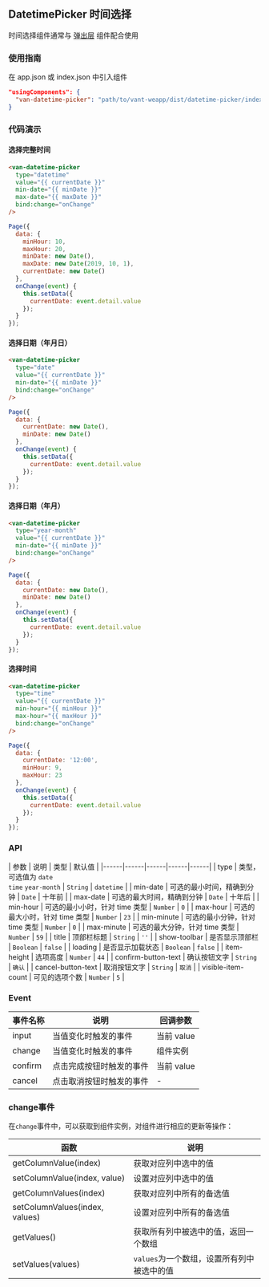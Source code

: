 ## DatetimePicker 时间选择
时间选择组件通常与 [弹出层](#/popup) 组件配合使用

### 使用指南
在 app.json 或 index.json 中引入组件
```json
"usingComponents": {
  "van-datetime-picker": "path/to/vant-weapp/dist/datetime-picker/index"
}
```

### 代码演示

#### 选择完整时间

```html
<van-datetime-picker
  type="datetime"
  value="{{ currentDate }}"
  min-date="{{ minDate }}"
  max-date="{{ maxDate }}"
  bind:change="onChange"
/>
```

```javascript
Page({
  data: {
    minHour: 10,
    maxHour: 20,
    minDate: new Date(),
    maxDate: new Date(2019, 10, 1),
    currentDate: new Date()
  },
  onChange(event) {
    this.setData({
      currentDate: event.detail.value
    });
  }
});
```

#### 选择日期（年月日）

```html
<van-datetime-picker
  type="date"
  value="{{ currentDate }}"
  min-date="{{ minDate }}"
  bind:change="onChange"
/>
```

```js
Page({
  data: {
    currentDate: new Date(),
    minDate: new Date()
  },
  onChange(event) {
    this.setData({
      currentDate: event.detail.value
    });
  }
});
```

#### 选择日期（年月）

```html
<van-datetime-picker
  type="year-month"
  value="{{ currentDate }}"
  min-date="{{ minDate }}"
  bind:change="onChange"
/>
```

```js
Page({
  data: {
    currentDate: new Date(),
    minDate: new Date()
  },
  onChange(event) {
    this.setData({
      currentDate: event.detail.value
    });
  }
});
```

#### 选择时间

```html
<van-datetime-picker
  type="time"
  value="{{ currentDate }}"
  min-hour="{{ minHour }}"
  max-hour="{{ maxHour }}"
  bind:change="onChange"
/>
```

```js
Page({
  data: {
    currentDate: '12:00',
    minHour: 9,
    maxHour: 23
  },
  onChange(event) {
    this.setData({
      currentDate: event.detail.value
    });
  }
});
```

### API

| 参数 | 说明 | 类型 | 默认值 |
|------|------|------|------|------|
| type | 类型，可选值为 `date` <br> `time` `year-month` | `String` | `datetime` |
| min-date | 可选的最小时间，精确到分钟 | `Date` | 十年前 |
| max-date | 可选的最大时间，精确到分钟 | `Date` | 十年后 |
| min-hour | 可选的最小小时，针对 time 类型 | `Number` | `0` |
| max-hour | 可选的最大小时，针对 time 类型 | `Number` | `23` |
| min-minute | 可选的最小分钟，针对 time 类型 | `Number` | `0` |
| max-minute | 可选的最大分钟，针对 time 类型 | `Number` | `59` |
| title | 顶部栏标题 | `String` | `''` |
| show-toolbar | 是否显示顶部栏 | `Boolean` | `false` |
| loading | 是否显示加载状态 | `Boolean` | `false` |
| item-height | 选项高度 | `Number` | `44` |
| confirm-button-text | 确认按钮文字 | `String` | `确认` |
| cancel-button-text | 取消按钮文字 | `String` | `取消` |
| visible-item-count | 可见的选项个数 | `Number` | `5` |

### Event

| 事件名称 | 说明 | 回调参数 |
|------|------|------|
| input | 当值变化时触发的事件 | 当前 value |
| change | 当值变化时触发的事件 | 组件实例 |
| confirm | 点击完成按钮时触发的事件 | 当前 value |
| cancel | 点击取消按钮时触发的事件 | - |

### change事件

在`change`事件中，可以获取到组件实例，对组件进行相应的更新等操作：

| 函数 | 说明 |
|------|------|
| getColumnValue(index) | 获取对应列中选中的值 |
| setColumnValue(index, value) | 设置对应列中选中的值 |
| getColumnValues(index) | 获取对应列中所有的备选值 |
| setColumnValues(index, values) | 设置对应列中所有的备选值 |
| getValues() | 获取所有列中被选中的值，返回一个数组 |
| setValues(values) | `values`为一个数组，设置所有列中被选中的值 |

